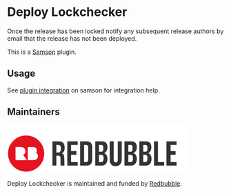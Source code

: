 Deploy Lockchecker
==================

Once the release has been locked notify any subsequent release authors by email that the release has not been deployed.

This is a [Samson](https://github.com/zendesk/samson) plugin.

Usage
-----

See [plugin integration](https://github.com/zendesk/samson/blob/master/docs/plugins.md) on samson for integration help.


Maintainers
-------

[![](doc/redbubble.png)][redbubble]

Deploy Lockchecker is maintained and funded by [Redbubble][redbubble].

[redbubble]: https://www.redbubble.com
